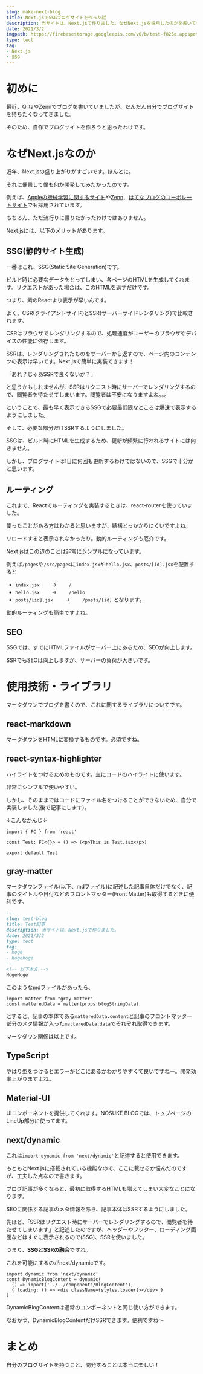 ```yaml
---
slug: make-next-blog
title: Next.jsでSSGブログサイトを作った話
description: 当サイトは、Next.jsで作りました。なぜNext.jsを採用したのかを書いていきます。最も大きな理由はSSG(静的サイト生成)です。また、ルーティングもすごく簡単で、ストレスフリーに開発できます。
date: 2021/3/2
imgpath: https://firebasestorage.googleapis.com/v0/b/test-f825e.appspot.com/o/images%2Fblog%2Fblog-icon%2Fnextjs-3.svg?alt=media&token=2caf9210-05c4-46e3-87c3-c369ab5c0db0
type: tect
tag: 
- Next.js
- SSG
---
```


# 初めに
最近、QiitaやZennでブログを書いていましたが、だんだん自分でブログサイトを持ちたくなってきました。

そのため、自作でブログサイトを作ろうと思ったわけです。

# なぜNext.jsなのか
近年、Next.jsの盛り上がりがすごいです。ほんとに。

それに便乗して僕も何か開発してみたかったのです。

例えば、[Appleの機械学習に関するサイト](https://machinelearning.apple.com/)や[Zenn](https://zenn.dev/)、[はてなブログのコーポレートサイト](https://hatenacorp.jp/)でも採用されています。

もちろん、ただ流行りに乗りたかったわけではありません。

Next.jsには、以下のメリットがあります。

## SSG(静的サイト生成)
一番はこれ、SSG(Static Site Generation)です。

ビルド時に必要なデータをとってしまい、各ページのHTMLを生成してくれます。リクエストがあった場合は、このHTMLを返すだけです。

つまり、素のReactより表示が早いんです。

よく、CSR(クライアントサイド)とSSR(サーバーサイドレンダリング)で比較されます。

CSRはブラウザでレンダリングするので、処理速度がユーザーのブラウザやデバイスの性能に依存します。

SSRは、レンダリングされたものをサーバーから返すので、ページ内のコンテンツの表示は早いです。Next.jsで簡単に実装できます！

「あれ？じゃあSSRで良くないか？」

と思うかもしれませんが、SSRはリクエスト時にサーバーでレンダリングするので、閲覧者を待たせてしまいます。閲覧者は不安になりますよね。。。

ということで、最も早く表示できるSSGで必要最低限なところは爆速で表示するようにしました。

そして、必要な部分だけSSRするようにしました。


SSGは、ビルド時にHTMLを生成するため、更新が頻繁に行われるサイトには向きません。

しかし、ブログサイトは1日に何回も更新するわけではないので、SSGで十分かと思います。

## ルーティング
これまで、Reactでルーティングを実装するときは、react-routerを使っていました。

使ったことがある方はわかると思いますが、結構とっかかりにくいですよね。

リロードすると表示されなかったり。動的ルーティングも厄介です。

Next.jsはこの辺のことは非常にシンプルになっています。

例えば`/pages`や`/src/pages`に`index.jsx`や`hello.jsx`、`posts/[id].jsx`を配置すると
- `index.jsx` 　　->　　 `/`
- `hello.jsx` 　　->　　 `/hello`
- `posts/[id].jsx` 　　->　　 `/posts/[id]`
となります。

動的ルーティングも簡単ですよね。

## SEO
SSGでは、すでにHTMLファイルがサーバー上にあるため、SEOが向上します。

SSRでもSEOは向上しますが、サーバーの負荷が大きいです。

# 使用技術・ライブラリ
マークダウンでブログを書くので、これに関するライブラリについてです。

## react-markdown
マークダウンをHTMLに変換するものです。必須ですね。

## react-syntax-highlighter
ハイライトをつけるためのものです。主にコードのハイライトに使います。

非常にシンプルで使いやすい。

しかし、そのままではコードにファイル名をつけることができないため、自分で実装しました(後で記事にします)。

↓こんなかんじ↓
```typescript:Test.tsx
import { FC } from 'react'

const Test: FC<{}> = () => (<p>This is Test.tsx</p>)

export default Test
```

## gray-matter
マークダウンファイル(以下、mdファイル)に記述した記事自体だけでなく、記事のタイトルや日付などのフロントマッター(Front Matter)も取得するときに便利です。
```md:test.md
---
slug: test-blog
title: Test記事
description: 当サイトは、Next.jsで作りました。
date: 2021/3/2
type: tect
tag: 
- hoge
- hogehoge
---
<!-- 以下本文 -->
HogeHoge

```
このようなmdファイルがあったら、
```javascript:
import matter from "gray-matter"
const matteredData = matter(props.blogStringData)
```
とすると、記事の本体である`matteredData.content`と記事のフロントマッター部分のメタ情報が入った`matteredData.data`でそれぞれ取得できます。

マークダウン関係は以上です。

## TypeScript
やはり型をつけるとエラーがどこにあるかわかりやすくて良いですねー。開発効率上がりますよね。

## Material-UI
UIコンポーネントを提供してくれます。NOSUKE BLOGでは、トップページのLineUp部分に使ってます。

## next/dynamic
これは`import dynamic from 'next/dynamic'`と記述すると使用できます。

もともとNext.jsに搭載されている機能なので、ここに載せるか悩んだのですが、工夫した点なので書きます。


ブログ記事が多くなると、最初に取得するHTMLも増えてしまい大変なことになります。

SEOに関係する記事のメタ情報を除き、記事本体はSSRするようにしました。

先ほど、「SSRはリクエスト時にサーバーでレンダリングするので、閲覧者を待たせてしまいます」と記述したのですが、ヘッダーやフッター、ローディング画面などはすぐに表示されるので(SSG)、SSRを使いました。


つまり、**SSGとSSRの融合**ですね。


これを可能にするのがnext/dynamicです。
```javascript:
import dynamic from 'next/dynamic'
const DynamicBlogContent = dynamic(
  () => import('../../components/BlogContent'),
  { loading: () => <div className={styles.loader}></div> }
)
```
DynamicBlogContentは通常のコンポーネントと同じ使い方ができます。

なおかつ、DynamicBlogContentだけSSRできます。便利ですね〜

# まとめ
自分のブログサイトを持つこと、開発することは本当に楽しい！

